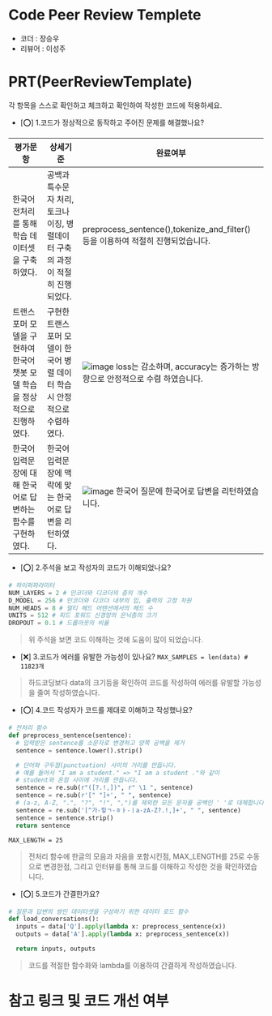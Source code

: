 # Code Peer Review Templete
- 코더 : 장승우
- 리뷰어 : 이성주

# PRT(PeerReviewTemplate)
각 항목을 스스로 확인하고 체크하고 확인하여 작성한 코드에 적용하세요.
- [⭕] 1.코드가 정상적으로 동작하고 주어진 문제를 해결했나요?

|평가문항|상세기준|완료여부|
|-------|---------|--------|
|한국어 전처리를 통해 학습 데이터셋을 구축하였다.|공백과 특수문자 처리, 토크나이징, 병렬데이터 구축의 과정이 적절히 진행되었다.|preprocess_sentence(),tokenize_and_filter() 등을 이용하여 적절히 진행되었습니다. |
|트랜스포머 모델을 구현하여 한국어 챗봇 모델 학습을 정상적으로 진행하였다.|구현한 트랜스포머 모델이 한국어 병렬 데이터 학습 시 안정적으로 수렴하였다.|![image](https://github.com/seungwoo-Jang/modu_quest/assets/29011595/35f6530e-0713-4758-8a84-537de9d58c5d)   loss는 감소하며, accuracy는 증가하는 방향으로 안정적으로 수렴 하였습니다.|
|한국어 입력문장에 대해 한국어로 답변하는 함수를 구현하였다.|한국어 입력문장에 맥락에 맞는 한국어로 답변을 리턴하였다. |![image](https://github.com/seungwoo-Jang/modu_quest/assets/29011595/f9a767c0-5924-4081-a9ca-dccd5fea56ad)      한국어 질문에 한국어로 답변을 리턴하였습니다.|

- [⭕] 2.주석을 보고 작성자의 코드가 이해되었나요?
``` python
# 하이퍼파라미터
NUM_LAYERS = 2 # 인코더와 디코더의 층의 개수
D_MODEL = 256 # 인코더와 디코더 내부의 입, 출력의 고정 차원
NUM_HEADS = 8 # 멀티 헤드 어텐션에서의 헤드 수 
UNITS = 512 # 피드 포워드 신경망의 은닉층의 크기
DROPOUT = 0.1 # 드롭아웃의 비율
```
> 위 주석을 보면 코드 이해하는 것에 도움이 많이 되었습니다.

- [❌] 3.코드가 에러를 유발한 가능성이 있나요?
``` MAX_SAMPLES = len(data) # 11823개 ```
 > 하드코딩보다 data의 크기등을 확인하여 코드를 작성하여 에러를 유발할 가능성을 줄여 작성하였습니다.

- [⭕] 4.코드 작성자가 코드를 제대로 이해하고 작성했나요?
``` python
# 전처리 함수
def preprocess_sentence(sentence):
  # 입력받은 sentence를 소문자로 변경하고 양쪽 공백을 제거
  sentence = sentence.lower().strip()

  # 단어와 구두점(punctuation) 사이의 거리를 만듭니다.
  # 예를 들어서 "I am a student." => "I am a student ."와 같이
  # student와 온점 사이에 거리를 만듭니다.
  sentence = re.sub(r"([?.!,])", r" \1 ", sentence)
  sentence = re.sub(r'[" "]+', " ", sentence)
  # (a-z, A-Z, ".", "?", "!", ",")를 제외한 모든 문자를 공백인 ' '로 대체합니다.
  sentence = re.sub('[^가-힣ㄱ-ㅎㅏ-ㅣa-zA-Z?.!,]+', " ", sentence)
  sentence = sentence.strip()
  return sentence
  ```
  ``` MAX_LENGTH = 25 ```
> 전처리 함수에 한글의 모음과 자음을 포함시킨점, MAX_LENGTH를 25로 수동으로 변경한점, 그리고 인터뷰를 통해 코드를 이해하고 작성한 것을 확인하였습니다.
- [⭕] 5.코드가 간결한가요?
``` python
# 질문과 답변의 쌍인 데이터셋을 구성하기 위한 데이터 로드 함수
def load_conversations():
  inputs = data['Q'].apply(lambda x: preprocess_sentence(x))
  outputs = data['A'].apply(lambda x: preprocess_sentence(x))

  return inputs, outputs
  ```
   > 코드를 적절한 함수화와 lambda를 이용하여 간결하게 작성하였습니다.
   
# 참고 링크 및 코드 개선 여부
